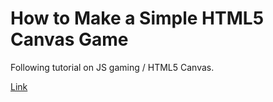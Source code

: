 # How to Make a Simple HTML5 Canvas Game

Following tutorial on JS gaming / HTML5 Canvas.

[Link](http://www.lostdecadegames.com/how-to-make-a-simple-html5-canvas-game/)
